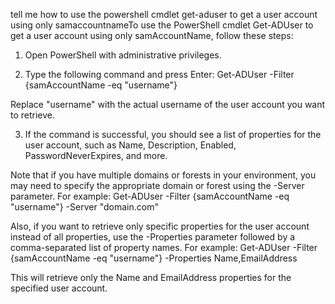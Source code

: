 
tell me how to use the powershell cmdlet get-aduser to get a user account using only samaccountnameTo use the PowerShell cmdlet Get-ADUser to get a user account using only samAccountName, follow these steps:

1. Open PowerShell with administrative privileges.

2. Type the following command and press Enter:
Get-ADUser -Filter {samAccountName -eq "username"}

Replace "username" with the actual username of the user account you want to retrieve.

3. If the command is successful, you should see a list of properties for the user account, such as Name, Description, Enabled, PasswordNeverExpires, and more.

Note that if you have multiple domains or forests in your environment, you may need to specify the appropriate domain or forest using the -Server parameter. For example:
Get-ADUser -Filter {samAccountName -eq "username"} -Server "domain.com"

Also, if you want to retrieve only specific properties for the user account instead of all properties, use the -Properties parameter followed by a comma-separated list of property names. For example:
Get-ADUser -Filter {samAccountName -eq "username"} -Properties Name,EmailAddress

This will retrieve only the Name and EmailAddress properties for the specified user account.